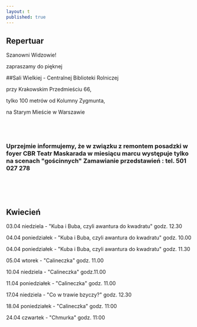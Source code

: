 ```yaml
---
layout: t
published: true
---
```












## Repertuar  


Szanowni Widzowie!

zapraszamy do pięknej 

##Sali Wielkiej - Centralnej Biblioteki Rolniczej

przy Krakowskim Przedmieściu 66,

tylko 100 metrów od Kolumny Zygmunta, 

na Starym Mieście w Warszawie
<br /><br /><br /><br />

### Uprzejmie informujemy, że w związku z remontem posadzki w foyer CBR Teatr Maskarada w miesiącu marcu występuje tylko na scenach "gościnnych" Zamawianie przedstawień : tel. 501 027 278


<br /><br /><br />



## Kwiecień

03.04 niedziela -    "Kuba i Buba, czyli awantura do kwadratu" godz. 12.30

04.04 poniedziałek - "Kuba i Buba, czyli awantura do kwadratu"  godz. 10.00 

04.04 poniedziałek - "Kuba i Buba, czyli awantura do kwadratu"  godz. 11.30

05.04 wtorek		- "Calineczka"		godz. 11.00

10.04 niedziela		- "Calineczka"		godz.11.00

11.04 poniedziałek	- "Calineczka"		godz. 11.00

17.04 niedziela		- "Co w trawie bzyczy?"	godz. 12.30

18.04 poniedziałek	- "Calineczka"		godz. 11:00

24.04 czwartek	- "Chmurka"		godz. 11:00



<br /><br />
